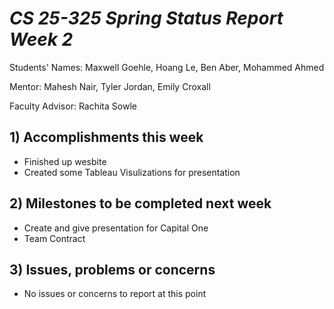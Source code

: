 # *CS 25-325 Spring Status Report Week 2*

Students' Names: Maxwell Goehle, Hoang Le, Ben Aber, Mohammed Ahmed

Mentor: Mahesh Nair, Tyler Jordan, Emily Croxall

Faculty Advisor: Rachita Sowle

 ## 1) Accomplishments this week ##
   - Finished up wesbite
   - Created some Tableau Visulizations for presentation
## 2) Milestones to be completed next week ##
   - Create and give presentation for Capital One
   - Team Contract
## 3) Issues, problems or concerns ## 
   - No issues or concerns to report at this point

